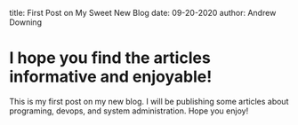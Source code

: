 title: First Post on My Sweet New Blog
date: 09-20-2020
author: Andrew Downing

# I hope you find the articles informative and enjoyable!

This is my first post on my new blog. I will be publishing some articles about 
 programing, devops, and system administration.  Hope you enjoy!
